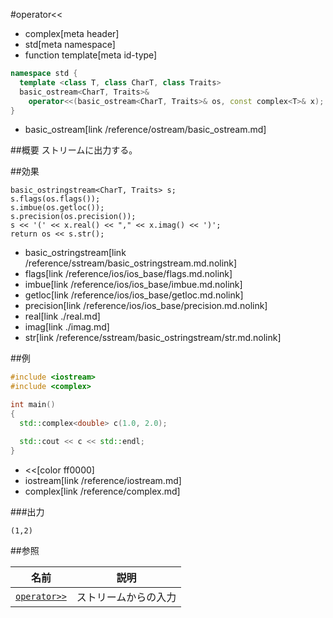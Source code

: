 #operator<<
* complex[meta header]
* std[meta namespace]
* function template[meta id-type]

```cpp
namespace std {
  template <class T, class CharT, class Traits>
  basic_ostream<CharT, Traits>&
    operator<<(basic_ostream<CharT, Traits>& os, const complex<T>& x);
}
```
* basic_ostream[link /reference/ostream/basic_ostream.md]

##概要
ストリームに出力する。


##効果
```
basic_ostringstream<CharT, Traits> s;
s.flags(os.flags());
s.imbue(os.getloc());
s.precision(os.precision());
s << '(' << x.real() << "," << x.imag() << ')';
return os << s.str();
```
* basic_ostringstream[link /reference/sstream/basic_ostringstream.md.nolink]
* flags[link /reference/ios/ios_base/flags.md.nolink]
* imbue[link /reference/ios/ios_base/imbue.md.nolink]
* getloc[link /reference/ios/ios_base/getloc.md.nolink]
* precision[link /reference/ios/ios_base/precision.md.nolink]
* real[link ./real.md]
* imag[link ./imag.md]
* str[link /reference/sstream/basic_ostringstream/str.md.nolink]


##例
```cpp
#include <iostream>
#include <complex>

int main()
{
  std::complex<double> c(1.0, 2.0);

  std::cout << c << std::endl;
}
```
* <<[color ff0000]
* iostream[link /reference/iostream.md]
* complex[link /reference/complex.md]

###出力
```
(1,2)
```


##参照

| 名前                          | 説明                 |
|-------------------------------|----------------------|
| [`operator>>`](op_istream.md) | ストリームからの入力 |

